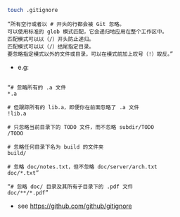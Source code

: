 ```bash
touch .gitignore
```
```text
“所有空行或者以 # 开头的行都会被 Git 忽略。
可以使用标准的 glob 模式匹配，它会递归地应用在整个工作区中。
匹配模式可以以（/）开头防止递归。
匹配模式可以以（/）结尾指定目录。
要忽略指定模式以外的文件或目录，可以在模式前加上叹号（!）取反。”
```

- e.g:
```text

“# 忽略所有的 .a 文件
*.a

# 但跟踪所有的 lib.a，即便你在前面忽略了 .a 文件
!lib.a

# 只忽略当前目录下的 TODO 文件，而不忽略 subdir/TODO
/TODO

# 忽略任何目录下名为 build 的文件夹
build/

# 忽略 doc/notes.txt，但不忽略 doc/server/arch.txt
doc/*.txt”

“# 忽略 doc/ 目录及其所有子目录下的 .pdf 文件
doc/**/*.pdf”

```

- see https://github.com/github/gitignore